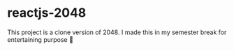 # reactjs-2048

This project is a clone version of 2048. I made this in my semester break for entertaining purpose 🤡
